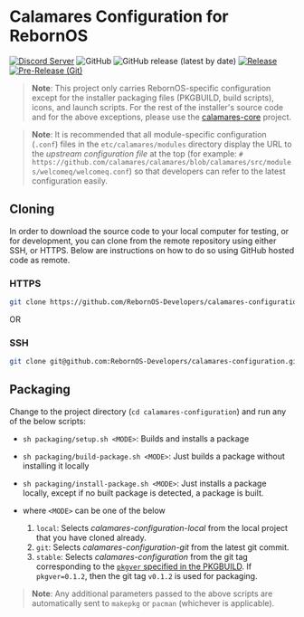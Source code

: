 # Calamares Configuration for RebornOS

[![Discord Server](https://dcbadge.vercel.app/api/server/cU5s6MPpQH?style=flat)](https://discord.gg/cU5s6MPpQH)
![GitHub](https://img.shields.io/github/license/rebornos-developers/calamares-configuration)
![GitHub release (latest by date)](https://img.shields.io/github/v/release/rebornos-developers/calamares-configuration)
[![Release](https://github.com/RebornOS-Developers/calamares-configuration/actions/workflows/release.yml/badge.svg)](https://github.com/RebornOS-Developers/calamares-configuration/actions/workflows/release.yml)
[![Pre-Release (Git)](https://github.com/RebornOS-Developers/calamares-configuration/actions/workflows/pre_release.yml/badge.svg)](https://github.com/RebornOS-Developers/calamares-configuration/actions/workflows/pre_release.yml)

> **Note**: This project only carries RebornOS-specific configuration except for the installer packaging files (PKGBUILD, build scripts), icons, and launch scripts. For the rest of the installer's source code and for the above exceptions, please use the [calamares-core](https://github.com/RebornOS-Developers/calamares-core) project.

> **Note**: It is recommended that all module-specific configuration (`.conf`) files in the `etc/calamares/modules` directory display the URL to the *upstream configuration file* at the top (for example: `# https://github.com/calamares/calamares/blob/calamares/src/modules/welcomeq/welcomeq.conf`) so that developers can refer to the latest configuration easily.

## Cloning

In order to download the source code to your local computer for testing, or for development, you can clone from the remote repository using either SSH, or HTTPS. Below are instructions on how to do so using GitHub hosted code as remote.

### HTTPS

```bash
git clone https://github.com/RebornOS-Developers/calamares-configuration.git 
```

OR

### SSH

```bash
git clone git@github.com:RebornOS-Developers/calamares-configuration.git
```

## Packaging

Change to the project directory (`cd calamares-configuration`) and run any of the below scripts:
- `sh packaging/setup.sh <MODE>`: Builds and installs a package
- `sh packaging/build-package.sh <MODE>`: Just builds a package without installing it locally
- `sh packaging/install-package.sh <MODE>`: Just installs a package locally, except if no built package is detected, a package is built.

- where `<MODE>` can be one of the below
     1. `local`: Selects *calamares-configuration-local* from the local project that you have cloned already.
     2. `git`: Selects *calamares-configuration-git* from the latest git commit.
     3. `stable`: Selects *calamares-configuration* from the git tag corresponding to the [`pkgver` specified in the PKGBUILD](https://github.com/RebornOS-Developers/calamares-configuration/blob/main/packaging/calamares-configuration/PKGBUILD#L4). If `pkgver=0.1.2`, then the git tag `v0.1.2` is used for packaging. 
     
> **Note**: Any additional parameters passed to the above scripts are automatically sent to `makepkg` or `pacman` (whichever is applicable).


